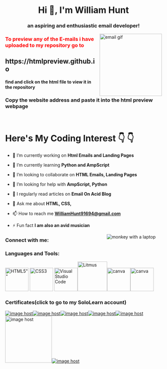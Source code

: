 <h1 align="center">Hi 👋, I'm William Hunt</h1>
<h3 align="center">an aspiring and enthusiastic email developer!</h3>
<img align="right" src="https://thumbs2.imgbox.com/0b/08/M73ZQmCz_t.gif" width="200"  height="200"alt="email gif"/>
<h3 style="color:red">To preview any of the E-mails i have uploaded to my repository go to </h3>
<h2>https://htmlpreview.github.io </h2>
<h4>find and click on the html file to view it in the repository</h2>
<h3>Copy the website address and paste it into the html preview webpage</h3>
<br>
<h1>Here's My Coding Interest 👇 👇 </h1>



- 🔭 I’m currently working on **Html Emails and Landing Pages**

- 🌱 I’m currently learning **Python and AmpScript**

- 👯 I’m looking to collaborate on **HTML Emails, Landing Pages**

- 🤝 I’m looking for help with **AmpScript, Python**

- 📝 I regularly read articles on **Email On Acid Blog**

- 💬 Ask me about **HTML, CSS,**

- 📫 How to reach me **WilliamHunt91694@gmail.com**

- ⚡ Fun fact **I am also an avid musician**

<img align="right" valign="top" style="padding:0px 20px;" src="https://media.tenor.com/41I-iMyClCgAAAAM/programmer-programming.gif" alt="monkey with a laptop">
<h3 align="left">Connect with me:</h3>
<p align="left">
</p>

<h3 align="left">Languages and Tools:</h3>
<p align="left">  <img width="75" src="https://www.w3.org/html/logo/downloads/HTML5_1Color_Black.png" alt=HTML5""> <img width="75" src="https://media.badgr.com/uploads/badges/issuer_badgeclass_73df4ddb-49b9-4e53-8e0c-e0adfbab3a02.png" alt="CSS3"> <img width="75" src="https://cdn.worldvectorlogo.com/logos/visual-studio-code-1.svg" alt="Visual Studio Code"><img width="95" src="https://cdn.icon-icons.com/icons2/2699/PNG/512/litmus_logo_icon_171213.png" alt="Litmus"><img width="75" src="https://is4-ssl.mzstatic.com/image/thumb/Purple122/v4/4b/88/56/4b885638-60b3-4cfd-7420-ea42bf0f466c/icon.png/246x0w.webp" alt="canva"><img width="75" src="https://img.utdstc.com/icon/253/c26/253c26c80b6107f203ff03de923ca2729cc298a908604d5e7d8a3ad18ac69fad:200" alt="canva"> </p>
<h3 align="left">Certificates(click to go to my SoloLearn account)</h3>
<p align="left"><a href="https://www.sololearn.com/profile/23186630" target="_blank"><img src="https://thumbs2.imgbox.com/2e/31/7a9uOlyc_t.jpg" alt="image host"/></a><a href="https://www.sololearn.com/profile/23186630" target="_blank"><img src="https://thumbs2.imgbox.com/7f/46/s5gbeqM6_t.jpg" alt="image host"/></a><a href="https://www.sololearn.com/profile/23186630" target="_blank"><img src="https://thumbs2.imgbox.com/71/4c/cHFOuoVr_t.jpg" alt="image host"/></a><a href="https://https://www.sololearn.com/profile/23186630" target="_blank"><img src="https://thumbs2.imgbox.com/d4/49/ZEVfM2bj_t.jpg" alt="image host"/></a><a href="https://www.sololearn.com/profile/23186630" target="_blank"><img src="https://thumbs2.imgbox.com/c0/33/ZzWKjVa0_t.jpg" alt="image host"/></a><a href="https://www.freecodecamp.org/certification/WilliamHunt94/responsive-web-design" target="_blank"><img width="150" src="https://iili.io/HNVNNaa.jpg" alt="image host"/></a><a href="https://www.freecodecamp.org/certification/WilliamHunt94/responsive-web-design" target="_blank"><img src="https://iili.io/HNVNNaa.jpg" alt="image host"/></a></p>


